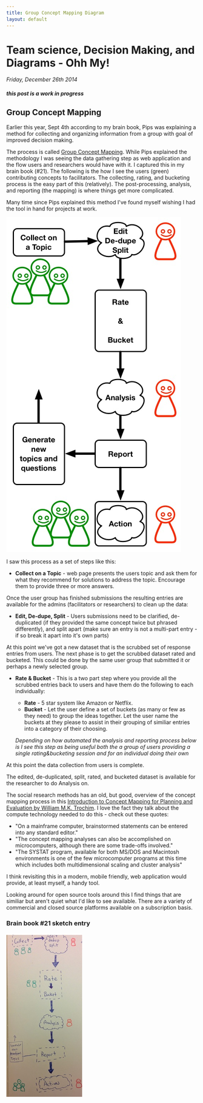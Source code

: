 ```yaml
---
title: Group Concept Mapping Diagram
layout: default
---
```


# Team science, Decision Making, and Diagrams - Ohh My!

_Friday, December 26th 2014_

#### _this post is a work in progress_

## Group Concept Mapping

Earlier this year, Sept 4th according to my brain book, Pips was explaining a method for collecting and organizing information from a group with goal of improved decision making.

The process is called [Group Concept Mapping](http://en.wikipedia.org/wiki/Group_concept_mapping). While Pips explained the methodology I was seeing the data gathering step as web application and the flow users and researchers would have with it.  I captured this in my brain book (#21). The following is the how I see the users (green) contributing concepts to facilitators.  The collecting, rating, and bucketing process is the easy part of this (relatively).  The post-processing, analysis, and reporting (the mapping) is where things get more complicated.

Many time since Pips explained this method I've found myself wishing I had the tool in hand for projects at work.

![team_decision_making.jpg](/random/diagrams/gcm/team_decision_making.jpg)

I saw this process as a set of steps like this:

* **Collect on a Topic** - web page presents the users topic and ask them for what they recommend for solutions to address the topic.  Encourage them to provide three or more answers.

Once the user group has finished submissions the resulting entries are available for the admins (facilitators or researchers) to clean up the data:

* **Edit, De-dupe, Split** - Users submissions need to be clarified, de-duplicated (if they provided the same concept twice but phrased differently), and split apart (make sure an entry is not a multi-part entry - if so break it apart into it's own parts)

At this point we've got a new dataset that is the scrubbed set of response entries from users.  The next phase is to get the scrubbed dataset rated and bucketed.  This could be done by the same user group that submitted it or perhaps a newly selected group.

* **Rate & Bucket** - This is a two part step where you provide all the scrubbed entries back to users and have them do the following to each individually:
  * **Rate** - 5 star system like Amazon or Netflix.  
  * **Bucket** - Let the user define a set of buckets (as many or few as they need) to group the ideas together.  Let the user name the buckets at they please to assist in their grouping of similiar entries into a category of their choosing.

  _Depending on how automated the analysis and reporting process below is I see this step as being useful both the a group of users providing a single rating&bucketing session and for an individual doing their own_

At this point the data collection from users is complete.

The edited, de-duplicated, split, rated, and bucketed dataset is available for the researcher to do Analysis on.


The social research methods has an old, but good, overview of the concept mapping process in this [Introduction to Concept Mapping for Planning and Evaluation by William M.K. Trochim](http://www.socialresearchmethods.net/research/epp1/epp1.htm). I love the fact they talk about the compute technology needed to do this - check out these quotes:
* "On a mainframe computer, brainstormed statements can be entered into any standard editor."
* "The concept mapping analyses can also be accomplished on microcomputers, although there are some trade-offs involved."
* "The SYSTAT program, available for both MS/DOS and Macintosh environments is one of the few microcomputer programs at this time which includes both multidimensional scaling and cluster analysis"

I think revisiting this in a modern, mobile friendly, web application would provide, at least myself, a handy tool.

Looking around for open source tools around this I find things that are similiar but aren't quiet what I'd like to see available.  There are a variety of commercial and closed source platforms available on a subscription basis.


### Brain book #21 sketch entry

![team decision making diagram](/random/diagrams/gcm/sketchbook_diagram-web-thumb.jpg)
